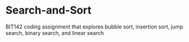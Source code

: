 # Search-and-Sort
BIT142 coding assignment that explores bubble sort, insertion sort, jump search, binary search, and linear search
